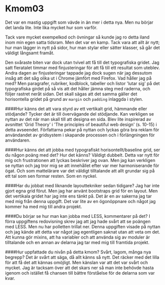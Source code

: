 Kmom03
===============================

Det var en mastig uppgift som vävde in än mer i detta nya. Men nu börjar det landa lite. Inte lika mycket hur som varför.

Tack vare mycket exempelkod och övningar så kunde jag ro detta iland inom min egen satta tidsram. Men det var en kamp. Tack vara att allt är nytt; hur man lägger in nytt på sidor, hur man stylar eller sätter klasser, så går det väldigt långsamt framåt.

Den svåraste biten var dock utan tvivel att få till det typografiska gridet. Jag satt fleratalet timmar med  finjusteringar för att få till ett resultat som uteblev. Andra dagen av finjusteringar tappade jag dock sugen när jag dessutom insåg att det såg olika ut i Chrome jämfört med Firefox. Vad håller jag på med? Men paragrafer, rubriker, kodblock, tabeller och listor 'lutar sig' på det typografiska girdet på så vis att det håller jämna steg med raderna, och följer rastret neråt sidan. Det skall sägas att det samma gäller det horisontella gridet på grund av `margin` och `padding` inlaggda i stylen.

####Hur känns det att vara styrd av ett vertikalt grid, hämmande eller stödjande?
Tycker det är till övervägande del stödjande. Kan verkligen se nyttan av det när man skall till att designa en sida. Blev lite inspirerad av avsnittet 'Grid Theory' i 'The principles of beautiful web design' (s. 10-15) i detta avseendet. Författarna pekar på nyttan och lyckas göra bra reklam för användandet av gridsystem i skapande processen och i förlängningen för användaren.

####Hur känns det att jobba med typografiskt horisontellt/baseline grid, ser du någon poäng med det?
Hur det känns? Väldigt dubbelt. Detta var nytt för mig och frustrationen att lyckas beskriver jag ovan. Men jag kan verkligen se nyttan och jag tror mig se att innehållet efter var mer harmoniserande för ögat. Och som mattelärare var det väldigt tilltalande att allt grundar sig på ett tal som sen formar resten. Som en nyckel.

####Har du jobbat med liknande layouttekniker sedan tidigare?
Jag har inte gjort egna grid förut. Men jag har använt bootstraps grid för en layout. Men det vertikala gridet har jag inte ens tänkt på. Det är en av sakerna jag tar med mig från denna uppgift. Det var lite av en ögonöppnare och något jag kommer ha med mig till andra projekt.

####Du börjar se hur man kan jobba med LESS, kommentarer på det?
I förra uppgiftens redovisning skrev jag att jag hade svårt att se poängen med LESS. Men nu har polletten trillat ner. Denna uppgiften visade på nyttan och jag kände att detta var något jag egentligen saknat utan att veta om det. Att kunna gör mixins, att ha variabler och att använda sig av moduler är tilltalande och en annan av delarna jag tar med mig till framtida projekt.

####Hur uppfattade du nivån på detta kmom? Svårt, lagom, många nya begrepp?
Det är svårt att säga, då allt känns så nytt. Det räcker med det lilla för att få det att kännas omöjligt. Men känslan var att det var svårt och mycket. Jag är tacksam över att det skars ner så man inte behövde hasta igenom och istället få chansen till bättre förståelse för de delarna som var kvar.
